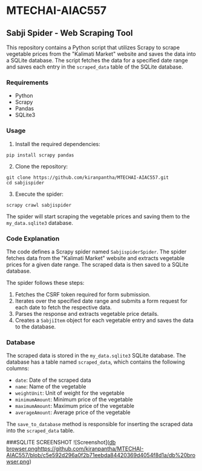 # MTECHAI-AIAC557

## Sabji Spider - Web Scraping Tool

This repository contains a Python script that utilizes Scrapy to scrape vegetable prices from the "Kalimati Market" website and saves the data into a SQLite database. The script fetches the data for a specified date range and saves each entry in the `scraped_data` table of the SQLite database.

### Requirements
- Python
- Scrapy
- Pandas
- SQLite3

### Usage

1. Install the required dependencies:

```
pip install scrapy pandas
```

2. Clone the repository:

```
git clone https://github.com/kiranpantha/MTECHAI-AIAC557.git
cd sabjispider
```

3. Execute the spider:

```
scrapy crawl sabjispider
```

The spider will start scraping the vegetable prices and saving them to the `my_data.sqlite3` database.

### Code Explanation

The code defines a Scrapy spider named `SabjispiderSpider`. The spider fetches data from the "Kalimati Market" website and extracts vegetable prices for a given date range. The scraped data is then saved to a SQLite database.

The spider follows these steps:

1. Fetches the CSRF token required for form submission.
2. Iterates over the specified date range and submits a form request for each date to fetch the respective data.
3. Parses the response and extracts vegetable price details.
4. Creates a `SabjiItem` object for each vegetable entry and saves the data to the database.


### Database

The scraped data is stored in the `my_data.sqlite3` SQLite database. The database has a table named `scraped_data`, which contains the following columns:

- `date`: Date of the scraped data
- `name`: Name of the vegetable
- `weightUnit`: Unit of weight for the vegetable
- `minimumAmount`: Minimum price of the vegetable
- `maximumAmount`: Maximum price of the vegetable
- `averageAmount`: Average price of the vegetable

The `save_to_database` method is responsible for inserting the scraped data into the `scraped_data` table.

###SQLITE SCREENSHOT
![Screenshot]([db browser.png](https://github.com/kiranpantha/MTECHAI-AIAC557/blob/c5e592d296a0f2b71eebda84420369d4054f8d1a/db%20browser.png)https://github.com/kiranpantha/MTECHAI-AIAC557/blob/c5e592d296a0f2b71eebda84420369d4054f8d1a/db%20browser.png)
